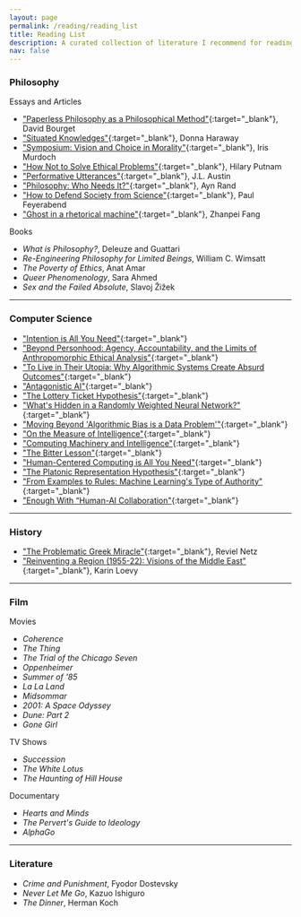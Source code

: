 ```yaml
---
layout: page
permalink: /reading/reading_list
title: Reading List
description: A curated collection of literature I recommend for reading / viewing.
nav: false
---
```



### Philosophy

Essays and Articles
- ["Paperless Philosophy as a Philosophical Method"](https://philpapers.org/archive/BOUPPA.pdf){:target="_blank"}, David Bourget
- ["Situated Knowledges"](https://www.jstor.org/stable/3178066){:target="_blank"}, Donna Haraway
- ["Symposium: Vision and Choice in Morality"](https://www.jstor.org/stable/4106662){:target="_blank"}, Iris Murdoch
- ["How Not to Solve Ethical Problems"](https://kuscholarworks.ku.edu/bitstream/handle/1808/12397/How%20Not%20to%20Solve%20Ethical%20Problems-1983.pdf){:target="_blank"}, Hilary Putnam
- ["Performative Utterances"](https://www.uvm.edu/~lderosse/courses/lang/Austin(1979).pdf){:target="_blank"}, J.L. Austin
- ["Philosophy: Who Needs It?"](https://www.stephenhicks.org/wp-content/uploads/2018/12/Philosophy-Who-Needs-It-text.pdf){:target="_blank"}, Ayn Rand
- ["How to Defend Society from Science"](https://anarcosurrealisti.noblogs.org/files/2010/10/Feyerabend-Paul-How-to-defend-society-against-science.pdf){:target="_blank"}, Paul Feyerabend
- ["Ghost in a rhetorical machine"](https://joinreboot.org/p/ghost-in-a-rhetorical-machine){:target="_blank"}, Zhanpei Fang

Books
- *What is Philosophy?*, Deleuze and Guattari
- *Re-Engineering Philosophy for Limited Beings*, William C. Wimsatt
- *The Poverty of Ethics*, Anat Amar
- *Queer Phenomenology*, Sara Ahmed
- *Sex and the Failed Absolute*, Slavoj Žižek

---

### Computer Science

- ["Intention is All You Need"](https://advait.org/files/sarkar_2024_intention.pdf){:target="_blank"}
- ["Beyond Personhood: Agency, Accountability, and the Limits of Anthropomorphic Ethical Analysis"](https://arxiv.org/pdf/2404.13861){:target="_blank"}
- ["To Live in Their Utopia: Why Algorithmic Systems Create Absurd Outcomes"](https://ali-alkhatib.com/papers/chi/utopia/utopia.pdf){:target="_blank"}
- ["Antagonistic AI"](https://arxiv.org/pdf/2402.07350.pdf){:target="_blank"}
- ["The Lottery Ticket Hypothesis"](https://arxiv.org/pdf/1803.03635.pdf){:target="_blank"}
- ["What's Hidden in a Randomly Weighted Neural Network?"](https://arxiv.org/pdf/1911.13299.pdf){:target="_blank"}
- ["Moving Beyond 'Algorithmic Bias is a Data Problem'"](https://www.cell.com/patterns/fulltext/S2666-3899(21)00061-1){:target="_blank"}
- ["On the Measure of Intelligence"](https://arxiv.org/abs/1911.01547){:target="_blank"}
- ["Computing Machinery and Intelligence"](https://academic.oup.com/mind/article/LIX/236/433/986238){:target="_blank"}
- ["The Bitter Lesson"](http://www.incompleteideas.net/IncIdeas/BitterLesson.html){:target="_blank"}
- ["Human-Centered Computing is All You Need"](https://arxiv.org/pdf/2405.03699){:target="_blank"}
- ["The Platonic Representation Hypothesis"](https://arxiv.org/pdf/2405.07987){:target="_blank"}
- ["From Examples to Rules: Machine Learning's Type of Authority"](https://journals.sagepub.com/doi/10.1177/20539517231188725){:target="_blank"}
- ["Enough With “Human-AI Collaboration"](https://arxiv.org/pdf/2306.01615){:target="_blank"}

---

### History
- ["The Problematic Greek Miracle"](https://muse.jhu.edu/article/791990/summary){:target="_blank"}, Reviel Netz
- ["Reinventing a Region (1955-22): Visions of the Middle East"](https://www.cambridge.org/core/journals/israel-law-review/article/reinventing-a-region-191522-visions-of-the-middle-east-in-legal-and-diplomatic-texts-leading-to-the-palestine-mandate/82D514EAEB3D893837FC79001AD7D807){:target="_blank"}, Karin Loevy

---

### Film

Movies
- *Coherence*
- *The Thing*
- *The Trial of the Chicago Seven*
- *Oppenheimer*
- *Summer of '85*
- *La La Land*
- *Midsommar*
- *2001: A Space Odyssey*
- *Dune: Part 2*
- *Gone Girl*

TV Shows
- *Succession*
- *The White Lotus*
- *The Haunting of Hill House*

Documentary
- *Hearts and Minds*
- *The Pervert's Guide to Ideology*
- *AlphaGo*

---

### Literature

- *Crime and Punishment*, Fyodor Dostevsky
- *Never Let Me Go*, Kazuo Ishiguro
- *The Dinner*, Herman Koch